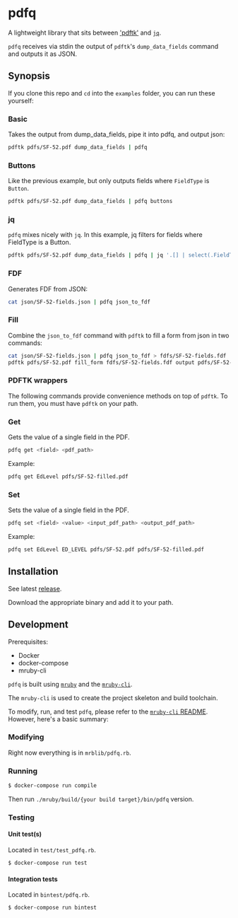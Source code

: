 # pdfq

A lightweight library that sits between ['pdftk'](https://www.pdflabs.com/tools/pdftk-server/) and [`jq`](https://stedolan.github.io/jq/manual/).

`pdfq` receives via stdin the output of `pdftk`'s `dump_data_fields` command and outputs it as JSON.

## Synopsis

If you clone this repo and `cd` into the `examples` folder, you can run these yourself:

### Basic

Takes the output from dump_data_fields, pipe it into pdfq, and output json:

```bash
pdftk pdfs/SF-52.pdf dump_data_fields | pdfq
```

### Buttons

Like the previous example, but only outputs fields where `FieldType` is `Button`.

```bash
pdftk pdfs/SF-52.pdf dump_data_fields | pdfq buttons
```

### jq

`pdfq` mixes nicely with `jq`. In this example, jq filters for fields where FieldType is a Button.

```bash
pdftk pdfs/SF-52.pdf dump_data_fields | pdfq | jq '.[] | select(.FieldType=="Button")'
```

### FDF

Generates FDF from JSON:

```bash
cat json/SF-52-fields.json | pdfq json_to_fdf
```

### Fill

Combine the `json_to_fdf` command with `pdftk` to fill a form from json in two commands:

```bash
cat json/SF-52-fields.json | pdfq json_to_fdf > fdfs/SF-52-fields.fdf
pdftk pdfs/SF-52.pdf fill_form fdfs/SF-52-fields.fdf output pdfs/SF-52-filled.pdf
```

### PDFTK wrappers

The following commands provide convenience methods on top of `pdftk`. To run them, you must have `pdftk` on your path.

### Get

Gets the value of a single field in the PDF.

```bash
pdfq get <field> <pdf_path>
```

Example:

```bash
pdfq get EdLevel pdfs/SF-52-filled.pdf
```

### Set

Sets the value of a single field in the PDF.

```bash
pdfq set <field> <value> <input_pdf_path> <output_pdf_path>
```

Example:

```bash
pdfq set EdLevel ED_LEVEL pdfs/SF-52.pdf pdfs/SF-52-filled.pdf
```

## Installation

See latest [release](https://github.com/adelevie/pdfq/releases).

Download the appropriate binary and add it to your path.

## Development

Prerequisites:

- Docker
- docker-compose
- mruby-cli

`pdfq` is built using [`mruby`](https://github.com/mruby/mruby) and the [`mruby-cli`](https://github.com/hone/mruby-cli).

The `mruby-cli` is used to create the project skeleton and build toolchain.

To modify, run, and test `pdfq`, please refer to the [`mruby-cli` README](https://github.com/hone/mruby-cli/blob/master/README.md). However, here's a basic summary:

### Modifying

Right now everything is in `mrblib/pdfq.rb`.

### Running

```bash
$ docker-compose run compile
```

Then run `./mruby/build/{your build target}/bin/pdfq` version.

### Testing

#### Unit test(s)

Located in `test/test_pdfq.rb`.

```bash
$ docker-compose run test
```

#### Integration tests

Located in `bintest/pdfq.rb`.

```bash
$ docker-compose run bintest
```
